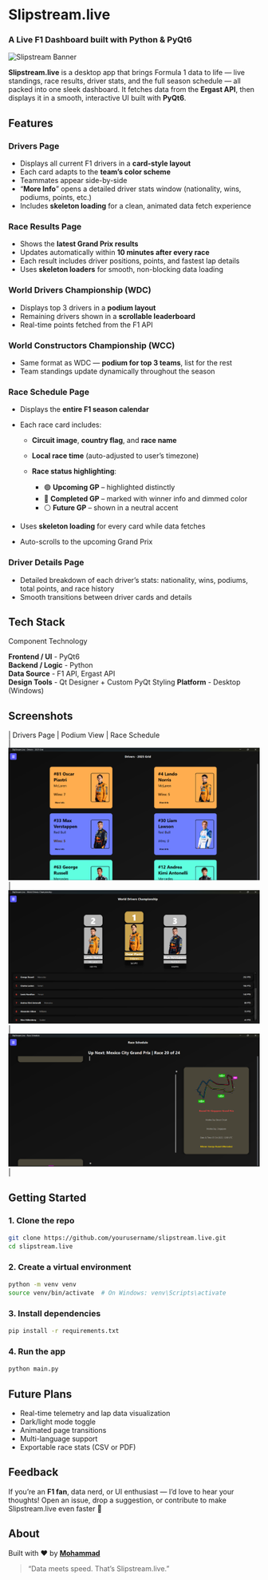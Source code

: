 # Slipstream.live

### A Live F1 Dashboard built with Python & PyQt6

![Slipstream Banner](assets/logo/SlipStream.live.png)

**Slipstream.live** is a desktop app that brings Formula 1 data to life — live standings, race results, driver stats, and the full season schedule — all packed into one sleek dashboard.
It fetches data from the **Ergast API**, then displays it in a smooth, interactive UI built with **PyQt6**.

## Features

### Drivers Page

* Displays all current F1 drivers in a **card-style layout**
* Each card adapts to the **team’s color scheme**
* Teammates appear side-by-side
* “**More Info**” opens a detailed driver stats window (nationality, wins, podiums, points, etc.)
* Includes **skeleton loading** for a clean, animated data fetch experience

 

### Race Results Page

* Shows the **latest Grand Prix results**
* Updates automatically within **10 minutes after every race**
* Each result includes driver positions, points, and fastest lap details
* Uses **skeleton loaders** for smooth, non-blocking data loading

 

### World Drivers Championship (WDC)

* Displays top 3 drivers in a **podium layout** 
* Remaining drivers shown in a **scrollable leaderboard**
* Real-time points fetched from the F1 API

 

### World Constructors Championship (WCC)

* Same format as WDC — **podium for top 3 teams**, list for the rest
* Team standings update dynamically throughout the season

 

### Race Schedule Page

* Displays the **entire F1 season calendar**
* Each race card includes:

  * **Circuit image**, **country flag**, and **race name**
  * **Local race time** (auto-adjusted to user’s timezone)
  * **Race status highlighting**:

    * 🟢 **Upcoming GP** – highlighted distinctly
    * 🔴 **Completed GP** – marked with winner info and dimmed color
    * ⚪ **Future GP** – shown in a neutral accent
* Uses **skeleton loading** for every card while data fetches
* Auto-scrolls to the upcoming Grand Prix

 

### Driver Details Page

* Detailed breakdown of each driver’s stats: nationality, wins, podiums, total points, and race history
* Smooth transitions between driver cards and details

 

## Tech Stack

 Component             Technology     
                   
 **Frontend / UI**    - PyQt6                             
 **Backend / Logic**  - Python                            
 **Data Source**      - F1 API, Ergast API                
 **Design Tools**     - Qt Designer + Custom PyQt Styling 
 **Platform**         - Desktop (Windows)                 

 

## Screenshots

| Drivers Page                               | Podium View                              | Race Schedule                              
| ![Drivers](assets/screenshots/driverspage.png) | ![Podium](assets/screenshots/wdc.png) | ![Schedule](assets/screenshots/raceschedule.png) |
 
## Getting Started

### 1. Clone the repo

```bash
git clone https://github.com/yourusername/slipstream.live.git
cd slipstream.live
```

### 2. Create a virtual environment

```bash
python -m venv venv
source venv/bin/activate  # On Windows: venv\Scripts\activate
```

### 3. Install dependencies

```bash
pip install -r requirements.txt
```

### 4. Run the app

```bash
python main.py
```

 

## Future Plans

* Real-time telemetry and lap data visualization
* Dark/light mode toggle
* Animated page transitions
* Multi-language support
* Exportable race stats (CSV or PDF)

 

## Feedback

If you’re an **F1 fan**, data nerd, or UI enthusiast — I’d love to hear your thoughts!
Open an issue, drop a suggestion, or contribute to make Slipstream.live even faster 🏁


## About

Built with ❤️ by **[Mohammad](https://www.linkedin.com/in/mohammad-dhorajiwala)**

> “Data meets speed. That’s Slipstream.live.”


